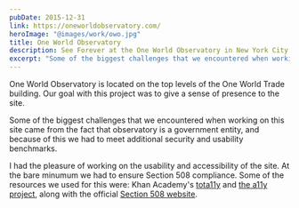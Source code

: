 ```yaml
---
pubDate: 2015-12-31
link: https://oneworldobservatory.com/
heroImage: "@images/work/owo.jpg"
title: One World Observatory
description: See Forever at the One World Observatory in New York City.
excerpt: "Some of the biggest challenges that we encountered when working on this site came from the fact that observatory is a government entity, and because of this we had to meet additional security and usability benchmarks."
---
```


One World Observatory is located on the top levels of the One World Trade building. Our goal with this project was to give a sense of presence to the site.

Some of the biggest challenges that we encountered when working on this site came from the fact that observatory is a government entity, and because of this we had to meet additional security and usability benchmarks.

I had the pleasure of working on the usability and accessibility of the site. At the bare minumum we had to ensure Section 508 compliance. Some of the resources we used for this were: Khan Academy's [tota11y](http://khan.github.io/tota11y/) and [the a11y project](http://a11yproject.com/), along with the official [Section 508 website](https://www.section508.gov/).
